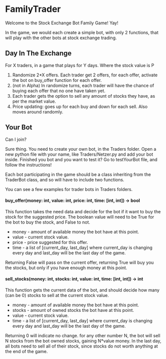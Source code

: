 # FamilyTrader
Welcome to the Stock Exchange Bot Family Game! Yay!

In the game, we would each create a simple bot, with only 2 functions, that will play with the other bots at stock exchange trading.
## Day In The Exchange
For X traders, in a game that plays for Y days. Where the stock value is P
1. Randomize 2*X offers. Each trader get 2 offers, for each offer, activate the bot on buy_offer function for each offer.
2. (not in Alpha) In randomize turns, each trader will have the chance of buying each offer that no one have taken yet.
3. Each trader gets the option to sell any amount of stocks they have, as per the market value.
4. Price updating: goes up for each buy and down for each sell. Also moves around randomly.

## Your Bot
Can I join?

Sure thing. You need to create your own bot, in the Traders folder. Open a new python file with your name, like Traders/Netzer.py and add your bot inside. Finished you bot and you want to test it? Go to testYourBot file, and follow the instructions! 

Each bot participating in the game should be a class inheriting from the TraderBot class, and so will have to include two functions.

You can see a few examples for trader bots in Traders folders.

#### buy_offer(money: int, value: int, price: int, time: [int, int]) -> bool

This function takes the need data and decide for the bot if it want to buy the stock for the suggested price. The boolean value will need to be True for the bot to buy the stock, and False to not.

- money - amount of available money the bot have at this point.
- value - current stock value.
- price - price suggested for this offer.
- time - a list of [current_day, last_day] where current_day is changing every day and last_day will be the last day of the game.

Returning False will pass on the current offer, returning True will buy you the stocks, but only if you have enough money at this point.

#### sell_stocks(money: int, stocks: int, value: int, time: [int, int]) -> int

This function gets the current data of the bot, and should decide how many (can be 0) stocks to sell at the current stock value.

- money - amount of available money the bot have at this point.
- stocks - amount of owned stocks the bot have at this point.
- value - current stock value.
- time - a list of [current_day, last_day] where current_day is changing every day and last_day will be the last day of the game.

Returning 0 will indicate no change. for any other number N, the bot will sell N stocks from the bot owned stocks, gaining N*value money. In the last day, all bots need to sell all of their stock, since stocks do not worth anything at the end of the game.